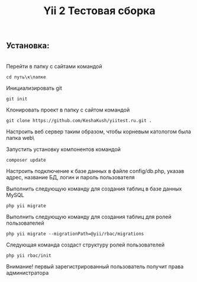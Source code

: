 <p align="center">
    <h1 align="center">Yii 2 Тестовая сборка</h1>
    <br>
</p>

<p align="center">
    <h2 align="left">Установка:</h2>
    <br>
Перейти в папку с сайтами командой 

    cd путь\к\папке

Инициализировать git

    git init

Клонировать проект в папку с сайтом командой 

    git clone https://github.com/KeshaKush/yiitest.ru.git .

Настроить веб сервер таким образом, чтобы корневым катологом была папка web\

Запустить установку компонентов командой 

    composer update

Настроить подключение к базе данных в файле config/db.php, указав адрес, название БД, логин и пароль пользователя

Выполнить следующую команду для создания таблиц в базе данных MySQL

    php yii migrate

Выполнить следующую команду для создания таблиц для ролей пользователей 

    php yii migrate --migrationPath=@yii/rbac/migrations

Следующая команда создаст структуру ролей пользователей

    php yii rbac/init

Внимание! первый зарегистрированный пользователь получит права администратора
</p>
